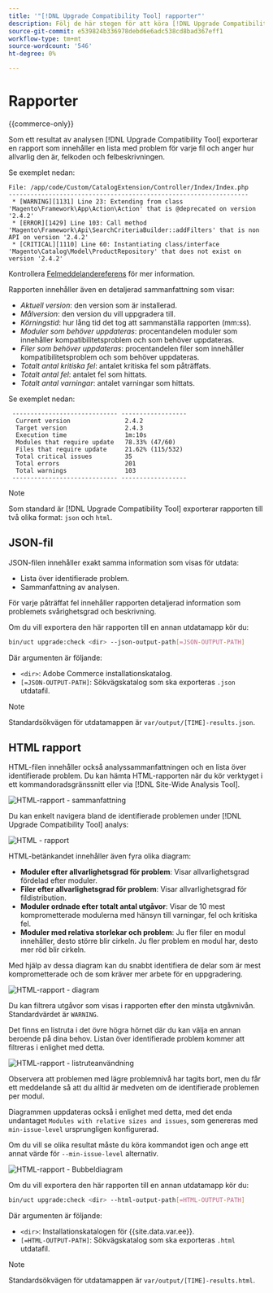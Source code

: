 ```yaml
---
title: '"[!DNL Upgrade Compatibility Tool] rapporter"'
description: Följ de här stegen för att köra [!DNL Upgrade Compatibility Tool] i ditt Adobe Commerce-projekt.
source-git-commit: e539824b336978debd6e6adc538cd8bad367eff1
workflow-type: tm+mt
source-wordcount: '546'
ht-degree: 0%

---
```



# Rapporter

{{commerce-only}}

Som ett resultat av analysen [!DNL Upgrade Compatibility Tool] exporterar en rapport som innehåller en lista med problem för varje fil och anger hur allvarlig den är, felkoden och felbeskrivningen.

Se exemplet nedan:

```terminal
File: /app/code/Custom/CatalogExtension/Controller/Index/Index.php
------------------------------------------------------------------
 * [WARNING][1131] Line 23: Extending from class 'Magento\Framework\App\Action\Action' that is @deprecated on version '2.4.2'
 * [ERROR][1429] Line 103: Call method 'Magento\Framework\Api\SearchCriteriaBuilder::addFilters' that is non API on version '2.4.2'
 * [CRITICAL][1110] Line 60: Instantiating class/interface 'Magento\Catalog\Model\ProductRepository' that does not exist on version '2.4.2'
```

Kontrollera [Felmeddelandereferens](../upgrade-compatibility-tool/error-messages.md) för mer information.

Rapporten innehåller även en detaljerad sammanfattning som visar:

- *Aktuell version*: den version som är installerad.
- *Målversion*: den version du vill uppgradera till.
- *Körningstid*: hur lång tid det tog att sammanställa rapporten (mm:ss).
- *Moduler som behöver uppdateras*: procentandelen moduler som innehåller kompatibilitetsproblem och som behöver uppdateras.
- *Filer som behöver uppdateras*: procentandelen filer som innehåller kompatibilitetsproblem och som behöver uppdateras.
- *Totalt antal kritiska fel*: antalet kritiska fel som påträffats.
- *Totalt antal fel*: antalet fel som hittats.
- *Totalt antal varningar*: antalet varningar som hittats.

Se exemplet nedan:

```terminal
 ----------------------------- ------------------
  Current version               2.4.2
  Target version                2.4.3
  Execution time                1m:10s
  Modules that require update   78.33% (47/60)
  Files that require update     21.62% (115/532)
  Total critical issues         35
  Total errors                  201
  Total warnings                103
 ----------------------------- ------------------
```

>[!NOTE]
>
>Som standard är [!DNL Upgrade Compatibility Tool] exporterar rapporten till två olika format: `json` och `html`.

## JSON-fil

JSON-filen innehåller exakt samma information som visas för utdata:

- Lista över identifierade problem.
- Sammanfattning av analysen.

För varje påträffat fel innehåller rapporten detaljerad information som problemets svårighetsgrad och beskrivning.

Om du vill exportera den här rapporten till en annan utdatamapp kör du:

```bash
bin/uct upgrade:check <dir> --json-output-path[=JSON-OUTPUT-PATH]
```

Där argumenten är följande:

- `<dir>`: Adobe Commerce installationskatalog.
- `[=JSON-OUTPUT-PATH]`: Sökvägskatalog som ska exporteras `.json` utdatafil.

>[!NOTE]
>
>Standardsökvägen för utdatamappen är `var/output/[TIME]-results.json`.

## HTML rapport

HTML-filen innehåller också analyssammanfattningen och en lista över identifierade problem. Du kan hämta HTML-rapporten när du kör verktyget i ett kommandoradsgränssnitt eller via [!DNL Site-Wide Analysis Tool].

![HTML-rapport - sammanfattning](../../assets/upgrade-guide/uct-html-summary.png)

Du kan enkelt navigera bland de identifierade problemen under [!DNL Upgrade Compatibility Tool] analys:

![HTML - rapport](../../assets/upgrade-guide/uct-html-details.png)

HTML-betänkandet innehåller även fyra olika diagram:

- **Moduler efter allvarlighetsgrad för problem**: Visar allvarlighetsgrad fördelad efter moduler.
- **Filer efter allvarlighetsgrad för problem**: Visar allvarlighetsgrad för fildistribution.
- **Moduler ordnade efter totalt antal utgåvor**: Visar de 10 mest komprometterade modulerna med hänsyn till varningar, fel och kritiska fel.
- **Moduler med relativa storlekar och problem**: Ju fler filer en modul innehåller, desto större blir cirkeln. Ju fler problem en modul har, desto mer röd blir cirkeln.

Med hjälp av dessa diagram kan du snabbt identifiera de delar som är mest komprometterade och de som kräver mer arbete för en uppgradering.

![HTML-rapport - diagram](../../assets/upgrade-guide/uct-html-diagrams.png)

Du kan filtrera utgåvor som visas i rapporten efter den minsta utgåvnivån. Standardvärdet är `WARNING`.

Det finns en listruta i det övre högra hörnet där du kan välja en annan beroende på dina behov. Listan över identifierade problem kommer att filtreras i enlighet med detta.

![HTML-rapport - listruteanvändning](../../assets/upgrade-guide/uct-html-filtered-issues-list.png)

Observera att problemen med lägre problemnivå har tagits bort, men du får ett meddelande så att du alltid är medveten om de identifierade problemen per modul.

Diagrammen uppdateras också i enlighet med detta, med det enda undantaget `Modules with relative sizes and issues`, som genereras med `min-issue-level` ursprungligen konfigurerad.

Om du vill se olika resultat måste du köra kommandot igen och ange ett annat värde för `--min-issue-level` alternativ.

![HTML-rapport - Bubbeldiagram](../../assets/upgrade-guide/uct-html-filtered-diagrams.png)

Om du vill exportera den här rapporten till en annan utdatamapp kör du:

```bash
bin/uct upgrade:check <dir> --html-output-path[=HTML-OUTPUT-PATH]
```

Där argumenten är följande:

- `<dir>`: Installationskatalogen för {{site.data.var.ee}}.
- `[=HTML-OUTPUT-PATH]`: Sökvägskatalog som ska exporteras `.html` utdatafil.

>[!NOTE]
>
> Standardsökvägen för utdatamappen är `var/output/[TIME]-results.html`.
